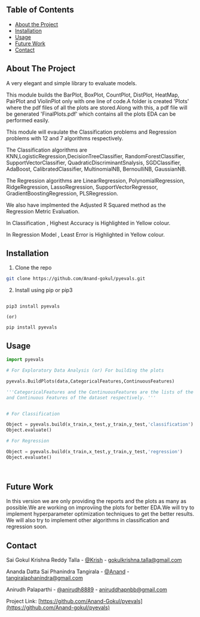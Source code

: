 <!-- PROJECT SHIELDS -->
<!--
*** I'm using markdown "reference style" links for readability.
*** Reference links are enclosed in brackets [ ] instead of parentheses ( ).
*** See the bottom of this document for the declaration of the reference variables
*** for contributors-url, forks-url, etc. This is an optional, concise syntax you may use.
*** https://www.markdownguide.org/basic-syntax/#reference-style-links
-->


<!-- TABLE OF CONTENTS -->
## Table of Contents


* [About the Project](#about-the-project)
* [Installation](#installation)
* [Usage](#usage)
* [Future Work](#Futurework)
* [Contact](#contact)


<!-- ABOUT THE PROJECT -->
## About The Project


A very elegant and simple library to evaluate models.

This  module builds the BarPlot, BoxPlot, CountPlot, DistPlot, HeatMap, PairPlot and ViolinPlot only with one line of code.A folder is created 'Plots' where the pdf files of all the plots are stored.Along with this, a pdf file will be generated 'FinalPlots.pdf' which contains all the plots EDA can be performed easily.

This module will evaulate the Classification problems and Regression problems with 12 and 7 algorithms respectively. 

The Classification algorithms are KNN,LogisticRegression,DecisionTreeClassifier, RandomForestClassifier, SupportVectorClassifier, QuadraticDiscriminantSnalysis, SGDClassifier, AdaBoost, CalibratedClassifier, MultinomialNB, BernoulliNB, GaussianNB.

The Regression algorithms are LinearRegression, PolynomialRegression, RidgeRegression, LassoRegression, SupportVectorRegressor, GradientBoostingRegression, PLSRegression.

We also have implmented the Adjusted R Squared method as the Regression Metric Evaluation.

In Classification , Highest Accuracy is Highlighted in Yellow colour.

In Regression Model , Least Error is Highlighted in Yellow colour.


## Installation


1. Clone the repo
```sh
git clone https://github.com/Anand-gokul/pyevals.git
```

2. Install using pip or pip3
```commandline

pip3 install pyevals

(or)

pip install pyevals

```

<!-- USAGE EXAMPLES -->
## Usage


```python
import pyevals

# For Exploratory Data Analysis (or) For building the plots

pyevals.BuildPlots(data,CategoricalFeatures,ContinuousFeatures)

'''CategoricalFeatures and the ContinuousFeatures are the lists of the Categorical
and Continuous Features of the dataset respectively. '''


# For Classification

Object = pyevals.build(x_train,x_test,y_train,y_test,'classification')
Object.evaluate()

# For Regression

Object = pyevals.build(x_train,x_test,y_train,y_test,'regression')
Object.evaluate()

  
```

## Future Work


In this version we are only providing the reports and the plots as many as possible.We are working on improviing the plots for better EDA.We will try to implement hyperparameter optimization techniques to get the better results. We will also try to implement other algorithms in classification and regression soon. 

<!-- CONTACT -->
## Contact


Sai Gokul Krishna Reddy Talla - [@Krish](https://www.linkedin.com/in/gokul-talla) - gokulkrishna.talla@gmail.com

Ananda Datta Sai Phanindra Tangirala - [@Anand](https://www.linkedin.com/in/ananda-datta-sai-phanindra-tangirala-62a4b5185) - tangiralaphanindra@gmail.com

Anirudh Palaparthi - [@anirudh8889](https://twitter.com/anirudh8889) - aniruddhapnbb@gmail.com

Project Link: [https://github.com/Anand-Gokul/pyevals](https://github.com/Anand-gokul/pyevals)
